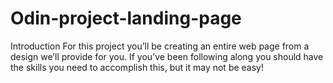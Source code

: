 # Odin-project-landing-page
Introduction For this project you’ll be creating an entire web page from a design we’ll provide for you. If you’ve been following along you should have the skills you need to accomplish this, but it may not be easy!
